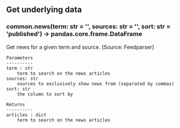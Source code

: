 ## Get underlying data 
### common.news(term: str = '', sources: str = '', sort: str = 'published') -> pandas.core.frame.DataFrame

Get news for a given term and source. [Source: Feedparser]

    Parameters
    ----------
    term : str
        term to search on the news articles
    sources: str
        sources to exclusively show news from (separated by commas)
    sort: str
        the column to sort by

    Returns
    ----------
    articles : dict
        term to search on the news articles
